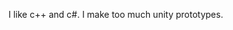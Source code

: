 I like c++ and c#.
I make too much unity prototypes.

<!---
AlexisBelangerLamarche/AlexisBelangerLamarche is a ✨ special ✨ repository because its `README.md` (this file) appears on your GitHub profile.
You can click the Preview link to take a look at your changes.
--->
